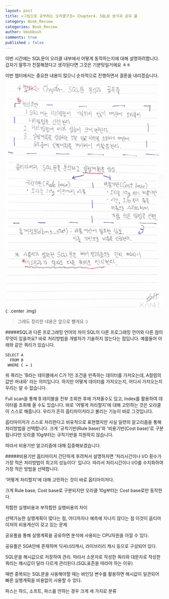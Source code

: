 ```yaml
---
layout: post
title: <그림으로 공부하는 오라클구조> Chapter4. SQL문 분석과 공유 풀
category: Book_Review
categories: Book_Review
author: bbubbush
comments: true
published : false
---
```

이번 시간에는 SQL문이 오라클 내부에서 어떻게 동작하는지에 대해 설명하려합니다. 갑자기 말투가 친절해졌다고 생각된다면 그것은 기분탓일거에요 ㅎㅎ

이번 챕터에서는 중요한 내용이 많으니 순차적으로 진행하면서 결론을 내리겠습니다.
![필기내용](/assets/img/book_review/01_oracle_architecture/2019-03-31_oracle_01.png){: .center .img}
>그래도 정리한 내용은 앞으로 뺄게요 :)

#####SQL과 다른 프로그래밍 언어의 차이
SQL이 다른 프로그래밍 언어와 다른 점이 무엇이 있을까요? 바로 처리방법을 개발자가 기술하지 않는다는 점입니다. 예를들어 아래와 같은 쿼리가 있습니다.

```
SELECT A
  FROM B
 WHERE C = 1
```
위 쿼리는 'B라는 테이블에서 C가 1인 조건을 만족하는 데이터를 가저오는데, A컬럼의 값만 꺼내와' 라는 의미입니다. 하지만 어떻게 데이터를 가저오는지, 어디서 가저오는지 우리는 알 수 없습니다.

Full scan을 통해 B 테이블을 전부 조회한 후에 가져올수도 있고, Index를 활용하여 데이터를 조회해 올 수도 있습니다.
바로 '어떻게 처리할지'에 대해 고민하는 것은 오라클이 스스로 해줍니다. 우리가 흔히 옵티마이저라고 불리는 기능이 바로 그것입니다.

옵티마이저가 스스로 처리한다고 비유적으로 표현했지만 사실 일련의 알고리즘을 통해 처리방법을 선택합니다. 크게 '규칙기반(Rule base)'와 '비용기반(Cost base)'로 구분됩니다만 오라클 10g부터는 규칙기반을 지원하지 않습니다.

따라서 비용기반 알고리즘에 대해 집중해보겠습니다.

#####비용기반 옵티마이저
간단하게 후려쳐서 설명하자면 '처리시간이나 I/O 횟수가 가장 적은 처리방법이 최고의 성능이다' 입니다. 따라서 처리시간이나 I/O를 수치화하여 가장 적은 방법을 선택합니다.








'어떻게 처리할지'에 대해 고민하는 것이 바로 옵티마이저다.


크게 Rule base, Cost base로 구분되지만 오라클 10g부터는 Cost base로만 동작한다.





적합한 실행비용과 부적합한 실행비용의 차이

선택가능한 실행계획이 많다는 점, 어디까지나 예측에 지나지 않다는 점   이것이 옵티마이저의 비용계산이 갖고 있는 문제

공유풀을 통해 실행계획을 공유하면 분석에 사용되는 CPU자원을 아낄 수 있다.


공유풀은 SGA안에 존재하며 딕셔너리캐시, 라이브러리 캐시 등으로 구성되어 있다.

SQL문을 해시값으로 저장하여 관리. 따라서 소문자로 작성한 쿼리와 대문자로 작성한 쿼리는 해시값이 달라 다르게 관리된다.(SQL표준을 따라야 하는 이유)

매번 중복되는 SQL문을 사용해야할 때는 바인딩 변수를 활용하면 해시값이 일관되어 빠른 실행계획을 비용없이 사용할 수 있다.

파스는 하드, 소프트, 파스를 안하는 경우  크게 세 가지로 분류


